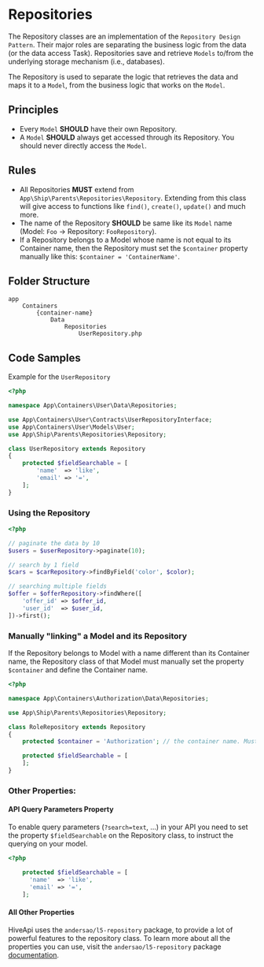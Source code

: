 # Repositories

The Repository classes are an implementation of the `Repository Design Pattern`. Their major roles are separating the 
business logic from the data (or the data access Task). Repositories save and retrieve `Models` to/from the underlying 
storage mechanism (i.e., databases).

The Repository is used to separate the logic that retrieves the data and maps it to a `Model`, from the business logic 
that works on the `Model`.

## Principles

- Every `Model` **SHOULD** have their own Repository.
- A `Model` **SHOULD** always get accessed through its Repository. You should never directly access the `Model`.

## Rules

- All Repositories **MUST** extend from `App\Ship\Parents\Repositories\Repository`. Extending from this class will give 
access to functions like `find()`, `create()`, `update()` and much more.
- The name of the Repository **SHOULD** be same like its `Model` name (Model: `Foo` -> Repository: `FooRepository`).
- If a Repository belongs to a Model whose name is not equal to its Container name, then the Repository must set the 
`$container` property manually like this: `$container = 'ContainerName'`.

## Folder Structure

```
app
    Containers
        {container-name}
            Data
                Repositories
                    UserRepository.php
```

## Code Samples

Example for the `UserRepository`

```php
<?php

namespace App\Containers\User\Data\Repositories;

use App\Containers\User\Contracts\UserRepositoryInterface;
use App\Containers\User\Models\User;
use App\Ship\Parents\Repositories\Repository;

class UserRepository extends Repository
{
    protected $fieldSearchable = [
        'name'  => 'like',
        'email' => '=',
    ];
}
```

### Using the Repository

```php
<?php

// paginate the data by 10
$users = $userRepository->paginate(10);

// search by 1 field
$cars = $carRepository->findByField('color', $color);

// searching multiple fields
$offer = $offerRepository->findWhere([
    'offer_id' => $offer_id,
    'user_id'  => $user_id,
])->first();
```

### Manually "linking" a Model and its Repository

If the Repository belongs to Model with a name different than its Container name, the Repository class of that Model 
must manually set the property `$container` and define the Container name.

```php
<?php

namespace App\Containers\Authorization\Data\Repositories;

use App\Ship\Parents\Repositories\Repository;

class RoleRepository extends Repository
{
    protected $container = 'Authorization'; // the container name. Must be set when the model has different name than the container

    protected $fieldSearchable = [
    ];
}
```

### Other Properties:

#### API Query Parameters Property

To enable query parameters (`?search=text`, ...) in your API you need to set the property `$fieldSearchable` on the 
Repository class, to instruct the querying on your model.

```php
<?php

	protected $fieldSearchable = [
	  'name'  => 'like',
	  'email' => '=',
	];
```

#### All Other Properties

HiveApi uses the `andersao/l5-repository` package, to provide a lot of powerful features to the repository class. To 
learn more about all the properties you can use, visit the `andersao/l5-repository` package 
[documentation](https://github.com/andersao/l5-repository).

